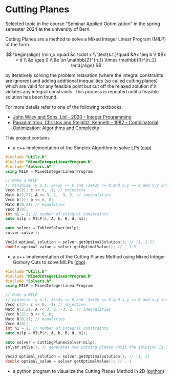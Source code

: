 # Cutting Planes
Selected topic in the course "Seminar Applied Optimization" in the spring semester 2024 at the university of Bern.

Cutting Planes are a method to solve a Mixed Integer Linear Program (MILP) of the form

$$
\begin{align}
\min_x \quad &c \cdot x \\
\text{s.t.}\quad &Ax \leq b \\
&Bx = d \\
&x \geq 0 \\
&x \in \mathbb{Z}^{n_1} \times \mathbb{R}^{n_2}
\end{align}
$$

by iteratively solving the problem relaxation (where the integral constraints are ignored) and adding additional inequalities (so called cutting planes) which
are valid for any feasible point but cut off the relaxed solution if it violates any integral constraints. This process is repeated until a feasible solution has been found.

For more details refer to one of the following textbooks:
- [John Wiley and Sons, Ltd - 2020 - Integer Programming](https://doi.org/10.1002/9781119606475.oth1)
- [Papadimitriou, Christos and Steiglitz, Kenneth - 1982 - Combinatorial Optimization: Algorithms and Complexity](https://doi.org/10.1109/TASSP.1984.1164450)


This project contains
- a c++ implementation of the Simplex Algorithm to solve LPs ([cpp](./CuttingPlanes/))
```cpp
#include "Utils.h"
#include "MixedIntegerLinearProgram.h"
#include "Solvers.h"
using MILP = MixedIntegerLinearProgram

// Make a MILP
// minimize -y s.t. 3x+2y <= 6 and -3x+2y <= 0 and x,y >= 0 and x,y integral
Vecd c(2); c << 0, -1; // objective
Matd A(2,2); A << 3, 2, -3, 2; // inequalities
Vecd b(2); b << 6, 0;
Matd B(0,2); // equalities
Vecd d(0);
int n1 = 2; // number of integral constraints
auto milp = MILP(c, A, b, B, d, n1);

auto solver = ToblexSolver(milp);
solver.solve();

Vec2d optimal_solution = solver.getOptimalSolution(); // (1, 1.5)
double optimal_value = solver.getOptimalValue(); // - 1.5

```

- a c++ implementation of the Cutting Planes Method using Mixed Integer Gomory Cuts to solve MILPs ([cpp](./CuttingPlanes/))
```cpp
#include "Utils.h"
#include "MixedIntegerLinearProgram.h"
#include "Solvers.h"
using MILP = MixedIntegerLinearProgram

// Make a MILP
// minimize -y s.t. 3x+2y <= 6 and -3x+2y <= 0 and x,y >= 0 and x,y integral
Vecd c(2); c << 0, -1; // objective
Matd A(2,2); A << 3, 2, -3, 2; // inequalities
Vecd b(2); b << 6, 0;
Matd B(0,2); // equalities
Vecd d(0);
int n1 = 2; // number of integral constraints
auto milp = MILP(c, A, b, B, d, n1);

auto solver = CuttingPlanesSolver(milp);
solver.solve(); // generates two cutting planes until the solution is integral

Vec2d optimal_solution = solver.getOptimalSolution(); // (1, 1)
double optimal_value = solver.getOptimalValue(); // - 1

```
- a python program to visualize the Cutting Planes Method in 2D ([python](./Visualizer.ipynb))
